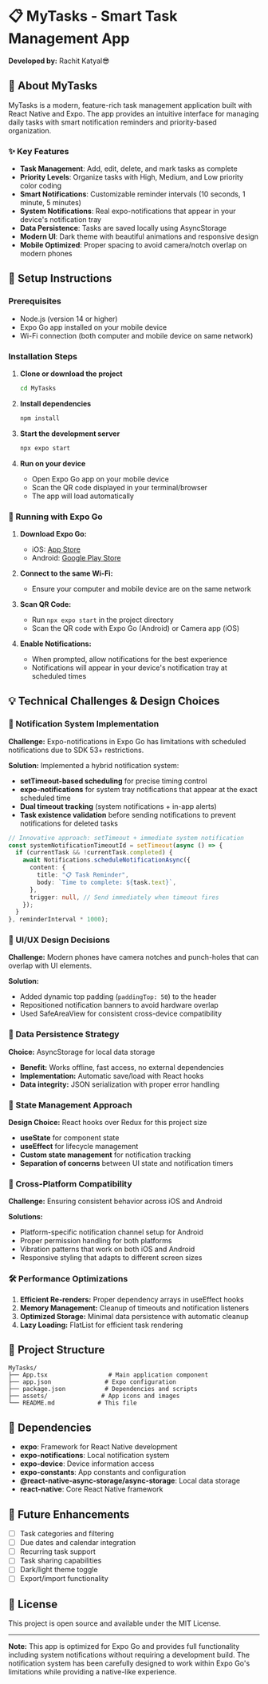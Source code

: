# 📋 MyTasks - Smart Task Management App

**Developed by:** Rachit Katyal😎

## 📱 About MyTasks

MyTasks is a modern, feature-rich task management application built with React Native and Expo. The app provides an intuitive interface for managing daily tasks with smart notification reminders and priority-based organization.

### ✨ Key Features

- **Task Management**: Add, edit, delete, and mark tasks as complete
- **Priority Levels**: Organize tasks with High, Medium, and Low priority color coding
- **Smart Notifications**: Customizable reminder intervals (10 seconds, 1 minute, 5 minutes)
- **System Notifications**: Real expo-notifications that appear in your device's notification tray
- **Data Persistence**: Tasks are saved locally using AsyncStorage
- **Modern UI**: Dark theme with beautiful animations and responsive design
- **Mobile Optimized**: Proper spacing to avoid camera/notch overlap on modern phones

## 🚀 Setup Instructions

### Prerequisites

- Node.js (version 14 or higher)
- Expo Go app installed on your mobile device
- Wi-Fi connection (both computer and mobile device on same network)

### Installation Steps

1. **Clone or download the project**

   ```bash
   cd MyTasks
   ```

2. **Install dependencies**

   ```bash
   npm install
   ```

3. **Start the development server**

   ```bash
   npx expo start
   ```

4. **Run on your device**
   - Open Expo Go app on your mobile device
   - Scan the QR code displayed in your terminal/browser
   - The app will load automatically

### 📱 Running with Expo Go

1. **Download Expo Go:**

   - iOS: [App Store](https://apps.apple.com/app/expo-go/id982107779)
   - Android: [Google Play Store](https://play.google.com/store/apps/details?id=host.exp.exponent)

2. **Connect to the same Wi-Fi:**

   - Ensure your computer and mobile device are on the same network

3. **Scan QR Code:**

   - Run `npx expo start` in the project directory
   - Scan the QR code with Expo Go (Android) or Camera app (iOS)

4. **Enable Notifications:**
   - When prompted, allow notifications for the best experience
   - Notifications will appear in your device's notification tray at scheduled times

## 💡 Technical Challenges & Design Choices

### 🔔 Notification System Implementation

**Challenge:** Expo-notifications in Expo Go has limitations with scheduled notifications due to SDK 53+ restrictions.

**Solution:** Implemented a hybrid notification system:

- **setTimeout-based scheduling** for precise timing control
- **expo-notifications** for system tray notifications that appear at the exact scheduled time
- **Dual timeout tracking** (system notifications + in-app alerts)
- **Task existence validation** before sending notifications to prevent notifications for deleted tasks

```typescript
// Innovative approach: setTimeout + immediate system notification
const systemNotificationTimeoutId = setTimeout(async () => {
  if (currentTask && !currentTask.completed) {
    await Notifications.scheduleNotificationAsync({
      content: {
        title: "📋 Task Reminder",
        body: `Time to complete: ${task.text}`,
      },
      trigger: null, // Send immediately when timeout fires
    });
  }
}, reminderInterval * 1000);
```

### 🎨 UI/UX Design Decisions

**Challenge:** Modern phones have camera notches and punch-holes that can overlap with UI elements.

**Solution:**

- Added dynamic top padding (`paddingTop: 50`) to the header
- Repositioned notification banners to avoid hardware overlap
- Used SafeAreaView for consistent cross-device compatibility

### 💾 Data Persistence Strategy

**Choice:** AsyncStorage for local data storage

- **Benefit:** Works offline, fast access, no external dependencies
- **Implementation:** Automatic save/load with React hooks
- **Data integrity:** JSON serialization with proper error handling

### 🔄 State Management Approach

**Design Choice:** React hooks over Redux for this project size

- **useState** for component state
- **useEffect** for lifecycle management
- **Custom state management** for notification tracking
- **Separation of concerns** between UI state and notification timers

### 📱 Cross-Platform Compatibility

**Challenge:** Ensuring consistent behavior across iOS and Android

**Solutions:**

- Platform-specific notification channel setup for Android
- Proper permission handling for both platforms
- Vibration patterns that work on both iOS and Android
- Responsive styling that adapts to different screen sizes

### 🛠️ Performance Optimizations

1. **Efficient Re-renders:** Proper dependency arrays in useEffect hooks
2. **Memory Management:** Cleanup of timeouts and notification listeners
3. **Optimized Storage:** Minimal data persistence with automatic cleanup
4. **Lazy Loading:** FlatList for efficient task rendering

## 📁 Project Structure

```
MyTasks/
├── App.tsx                 # Main application component
├── app.json               # Expo configuration
├── package.json           # Dependencies and scripts
├── assets/               # App icons and images
└── README.md            # This file
```

## 🔧 Dependencies

- **expo**: Framework for React Native development
- **expo-notifications**: Local notification system
- **expo-device**: Device information access
- **expo-constants**: App constants and configuration
- **@react-native-async-storage/async-storage**: Local data storage
- **react-native**: Core React Native framework

## 🎯 Future Enhancements

- [ ] Task categories and filtering
- [ ] Due dates and calendar integration
- [ ] Recurring task support
- [ ] Task sharing capabilities
- [ ] Dark/light theme toggle
- [ ] Export/import functionality

## 📄 License

This project is open source and available under the MIT License.

---

**Note:** This app is optimized for Expo Go and provides full functionality including system notifications without requiring a development build. The notification system has been carefully designed to work within Expo Go's limitations while providing a native-like experience.
